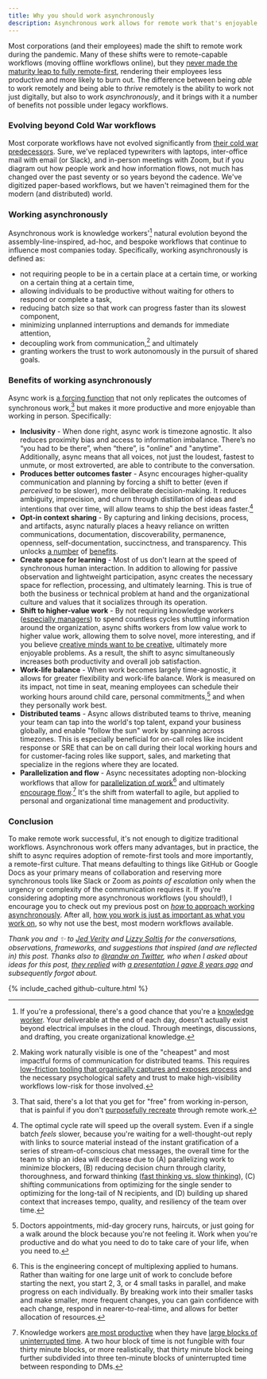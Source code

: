 ```yaml
---
title: Why you should work asynchronously
description: Asynchronous work allows for remote work that's enjoyable and that actually works. Async increases inclusivity, produces better outcomes faster, allows for opt-in context sharing, creates space for learning, shifts knowledge workers to higher value work, improves work-life balance, empowers distributed teams, and enables parallelization and flow.
---
```


Most corporations (and their employees) made the shift to remote work during the pandemic. Many of these shifts were to remote-capable workflows (moving offline workflows online), but they [never made the maturity leap to fully remote-first](https://ma.tt/2020/04/five-levels-of-autonomy/), rendering their employees less productive and more likely to burn out. The difference between being *able* to work remotely and being able to *thrive* remotely is the ability to work not just digitally, but also to work *asynchronously*, and it brings with it a number of benefits not possible under legacy workflows.

### Evolving beyond Cold War workflows

Most corporate workflows have not evolved significantly from [their cold war predecessors](https://ben.balter.com/2015/11/18/tools-to-empower-open-collaboration/). Sure, we've replaced typewriters with laptops, inter-office mail with email (or Slack), and in-person meetings with Zoom, but if you diagram out how people work and how information flows, not much has changed over the past seventy or so years beyond the cadence. We've digitized paper-based workflows, but we haven't reimagined them for the modern (and distributed) world.

### Working asynchronously

Asynchronous work is knowledge workers'[^5] natural evolution beyond the assembly-line-inspired, ad-hoc, and bespoke workflows that continue to influence most companies today. Specifically, working asynchronously is defined as:

* not requiring people to be in a certain place at a certain time, or working on a certain thing at a certain time,
* allowing individuals to be productive without waiting for others to respond or complete a task, 
* reducing batch size so that work can progress faster than its slowest component, 
* minimizing unplanned interruptions and demands for immediate attention,
* decoupling work from communication,[^4] and ultimately
* granting workers the trust to work autonomously in the pursuit of shared goals.

### Benefits of working asynchronously 

Async work is [a forcing function](https://ben.balter.com/2015/09/21/open-source-behind-the-firewall/#how-you-work-is-as-important-as-what-you-work-on) that not only replicates the outcomes of synchronous work,[^6] but makes it more productive and more enjoyable than working in person. Specifically:

* **Inclusivity** - When done right, async work is timezone agnostic. It also reduces proximity bias and access to information imbalance. There’s no “you had to be there”, when “there”, is "online" and "anytime". Additionally, async means that all voices, not just the loudest, fastest to unmute, or most extroverted, are able to contribute to the conversation.
* **Produces better outcomes faster** - Async encourages higher-quality communication and planning by forcing a shift to better (even if *perceived* to be slower), more deliberate decision-making. It reduces ambiguity, imprecision, and churn through distillation of ideas and intentions that over time, will allow teams to ship the best ideas faster.[^7]
* **Opt-in context sharing** - By capturing and linking decisions, process, and artifacts, async naturally places a heavy reliance on written communications, documentation, discoverability, permanence, openness, self-documentation, succinctness, and transparency. This unlocks [a number](https://ben.balter.com/2015/11/12/why-urls/#the-value-of-giving-concepts-urls) of [benefits](https://ben.balter.com/2022/02/16/leaders-show-their-work/#the-value-of-showing-your-work).
* **Create space for learning** - Most of us don't learn at the speed of synchronous human interaction. In addition to allowing for passive observation and lightweight participation, async creates the necessary space for reflection, processing, and ultimately learning. This is true of both the business or technical problem at hand and the organizational culture and values that it socializes through its operation.
* **Shift to higher-value work** - By not requiring knowledge workers ([especially managers](https://ben.balter.com/2012/12/16/deprecate-management/)) to spend countless cycles shuttling information around the organization, async shifts workers from low value work to higher value work, allowing them to solve novel, more interesting, and if you believe [creative minds want to be creative](https://ben.balter.com/2013/02/04/what-is-a-hacker/#the-hacker-way), ultimately more enjoyable problems. As a result, the shift to async simultaneously increases both productivity and overall job satisfaction.
* **Work-life balance** - When work becomes largely time-agnostic, it allows for greater flexibility and work-life balance. Work is measured on its impact, not time in seat, meaning employees can schedule their working hours around child care, personal commitments,[^3] and when they personally work best.
* **Distributed teams** - Async allows distributed teams to thrive, meaning your team can tap into the world's top talent, expand your business globally, and enable "follow the sun" work by spanning across timezones. This is especially beneficial for on-call roles like incident response or SRE that can be on call during their local working hours and for customer-facing roles like support, sales, and marketing that specialize in the regions where they are located.
* **Parallelization and flow** - Async necessitates adopting non-blocking workflows that allow for [parallelization of work](https://remote.com/blog/why-you-should-be-doing-async-work)[^1] and ultimately [encourage flow](https://ben.balter.com/2020/03/18/tips-for-working-remotely/#1-prefer-asynchronous-communication).[^2] It's the shift from waterfall to agile, but applied to personal and organizational time management and productivity.

### Conclusion

To make remote work successful, it's not enough to digitize traditional workflows. Asynchronous work offers many advantages, but in practice, the shift to async requires adoption of remote-first tools and more importantly, a remote-first culture. That means defaulting to things like GitHub or Google Docs as your primary means of collaboration and reserving more synchronous tools like Slack or Zoom as *points of escalation* only when the urgency or complexity of the communication requires it. If you're considering adopting more asynchronous workflows (you should!), I encourage you to check out my previous post on [*how* to approach working asynchronously](https://ben.balter.com/2014/11/06/rules-of-communicating-at-github/). After all, [how you work is just as important as what you work on](https://ben.balter.com/2015/09/21/open-source-behind-the-firewall/#how-you-work-is-as-important-as-what-you-work-on), so why not use the best, most modern workflows available.

*Thank you and :sparkles: to [Jed Verity](https://github.com/glortho) and [Lizzy Soltis](https://github.com/lizzysoltis) for the conversations, observations, frameworks, and suggestions that inspired (and are reflected in) this post. Thanks also to [@randw on Twitter](https://twitter.com/randw), who when I asked about ideas for this post, [they replied](https://twitter.com/randw/status/1504212558227513345) with [a presentation I gave 8 years ago](https://ben.balter.com/open-sourcing-government/#/title) and subsequently forgot about.*

{% include_cached github-culture.html %}

[^1]: This is the engineering concept of multiplexing applied to humans. Rather than waiting for one large unit of work to conclude before starting the next, you start 2, 3, or 4 small tasks in parallel, and make progress on each individually. By breaking work into their smaller tasks and make smaller, more frequent changes, you can gain confidence with each change, respond in nearer-to-real-time, and allows for better allocation of resources.
[^2]: Knowledge workers [are most productive](https://en.wikipedia.org/wiki/Flow_(psychology)) when they have [large blocks of uninterrupted time](https://www.youtube.com/watch?v=noc-DKZoNGU). A two hour block of time is not fungible with four thirty minute blocks, or more realistically, that thirty minute block being further subdivided into three ten-minute blocks of uninterrupted time between responding to DMs. 
[^3]: Doctors appointments, mid-day grocery runs, haircuts, or just going for a walk around the block because you're not feeling it. Work when you're productive and do what you need to do to take care of your life, when you need to.
[^4]: Making work naturally visible is one of the "cheapest" and most impactful forms of communication for distributed teams. This requires [low-friction tooling that organically captures and exposes process](https://ben.balter.com/2015/11/18/tools-to-empower-open-collaboration/#tools-in-practice) and the necessary psychological safety and trust to make high-visibility workflows low-risk for those involved.
[^5]: If you're a professional, there's a good chance that you're a [knowledge worker](https://ben.balter.com/2015/11/12/why-urls/#knowledge-work-as-craft). Your deliverable at the end of each day, doesn’t actually exist beyond electrical impulses in the cloud. Through meetings, discussions, and drafting, you create organizational knowledge.
[^6]: That said, there's a lot that you get for "free" from working in-person, that is painful if you don't [purposefully recreate](https://ben.balter.com/2020/03/18/tips-for-working-remotely/) through remote work.
[^7]: The optimal cycle rate will speed up the overall system. Even if a single batch *feels* slower, because you're waiting for a well-thought-out reply with links to source material instead of the instant gratification of a series of stream-of-conscious chat messages, the overall time for the team to ship an idea will decrease due to (A) parallelizing work to minimize blockers, (B) reducing decision churn through clarity, thoroughness, and forward thinking ([fast thinking vs. slow thinking](https://www.amazon.com/Thinking-Fast-Slow-Daniel-Kahneman-ebook/dp/B00555X8OA/?tag=benbalter07-20)), (C) shifting communications from optimizing for the single sender to optimizing for the long-tail of N recipients, and (D) building up shared context that increases tempo, quality, and resiliency of the team over time.